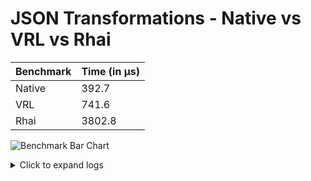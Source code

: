 # JSON Transformations - Native vs VRL vs Rhai 

| Benchmark | Time (in µs) |
|-----------|------|
| Native | 392.7 |
| VRL | 741.6 |
| Rhai | 3802.8 |

![Benchmark Bar Chart](https://quickchart.io/chart?bkg=white&c=%7B%22data%22%3A%7B%22datasets%22%3A%5B%7B%22data%22%3A%5B392.7%2C741.6%2C3802.8%5D%2C%22label%22%3A%22Benchmark%20Results%22%7D%5D%2C%22labels%22%3A%5B%22Native%22%2C%22VRL%22%2C%22Rhai%22%5D%7D%2C%22options%22%3A%7B%22scales%22%3A%7B%22yAxes%22%3A%5B%7B%22ticks%22%3A%7B%22beginAtZero%22%3Atrue%7D%7D%5D%7D%2C%22title%22%3A%7B%22display%22%3Atrue%2C%22text%22%3A%22Lower%20is%20Better%22%7D%7D%2C%22type%22%3A%22bar%22%7D)

<details><summary>Click to expand logs</summary>

Rust Benchmark Output:

```shell

running 0 tests

test result: ok. 0 passed; 0 failed; 0 ignored; 0 measured; 0 filtered out; finished in 0.00s

Rhai                    time:   [3.7976 µs 3.8028 µs 3.8083 µs]
                        change: [-0.5900% -0.2517% +0.0730%] (p = 0.14 > 0.05)
                        No change in performance detected.
Found 2 outliers among 100 measurements (2.00%)
  1 (1.00%) high mild
  1 (1.00%) high severe

VRL                     time:   [739.09 ns 741.59 ns 744.35 ns]
                        change: [+2.0240% +2.6263% +3.2518%] (p = 0.00 < 0.05)
                        Performance has regressed.
Found 2 outliers among 100 measurements (2.00%)
  1 (1.00%) high mild
  1 (1.00%) high severe

Native                  time:   [390.69 ns 392.70 ns 394.65 ns]


```



</details>
